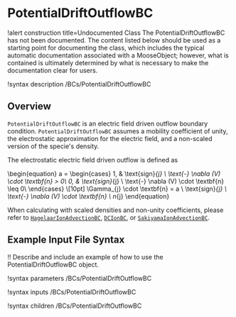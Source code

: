 # PotentialDriftOutflowBC

!alert construction title=Undocumented Class
The PotentialDriftOutflowBC has not been documented. The content listed below should be used as a starting point for
documenting the class, which includes the typical automatic documentation associated with a
MooseObject; however, what is contained is ultimately determined by what is necessary to make the
documentation clear for users.

!syntax description /BCs/PotentialDriftOutflowBC

## Overview

`PotentialDriftOutflowBC` is an electric field driven outflow boundary condition.
`PotentialDriftOutflowBC` assumes a mobility coefficient of unity, the electrostatic approximation for the electric field, and a non-scaled version of the specie's density.

The electrostatic electric field driven outflow is defined as

\begin{equation}
a =
\begin{cases}
1, & \text{sign}_{j} \ \text{-} \nabla (V) \cdot \textbf{n} > 0\\
0, & \text{sign}_{j} \ \text{-} \nabla (V) \cdot \textbf{n} \leq 0\\
\end{cases} \\[10pt]
\Gamma_{j} \cdot \textbf{n} = a \ \text{sign}_{j} \ \text{-} \nabla (V) \cdot \textbf{n} \ n_{j}
\end{equation}

When calculating with scaled densities and non-unity coefficients, please refer to [`HagelaarIonAdvectionBC`](/bcs/HagelaarIonAdvectionBC.md), [`DCIonBC`](/bcs/DCIonBC.md), or [`SakiyamaIonAdvectionBC`](/bcs/SakiyamaIonAdvectionBC.md).

## Example Input File Syntax

!! Describe and include an example of how to use the PotentialDriftOutflowBC object.

!syntax parameters /BCs/PotentialDriftOutflowBC

!syntax inputs /BCs/PotentialDriftOutflowBC

!syntax children /BCs/PotentialDriftOutflowBC
